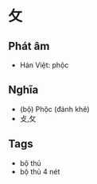 # 攵

## Phát âm
* Hán Việt: phộc

## Nghĩa
* (bộ) Phộc (đánh khẽ)
* 攴,攵

## Tags
* bộ thủ
* bộ thủ 4 nét

<script>window.HANZI_FIELD='攵';</script>